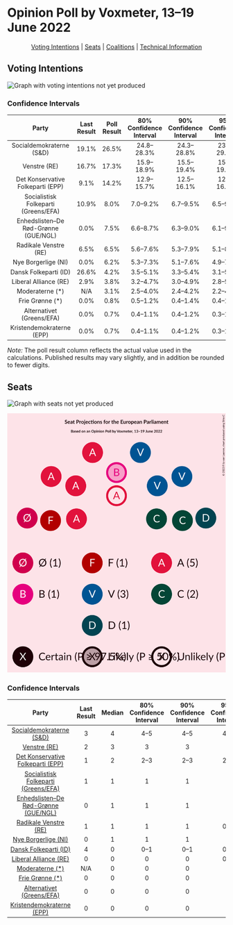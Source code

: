 # Opinion Poll by Voxmeter, 13–19 June 2022

<p align="center"><a href="#voting-intentions">Voting Intentions</a> | <a href="#seats">Seats</a> | <a href="#coalitions">Coalitions</a> | <a href="#technical-information">Technical Information</a></p>

## Voting Intentions

![Graph with voting intentions not yet produced](2022-06-19-Voxmeter.png "Voting Intentions")

### Confidence Intervals

| Party | Last Result | Poll Result | 80% Confidence Interval | 90% Confidence Interval | 95% Confidence Interval | 99% Confidence Interval |
|:-----:|:-----------:|:-----------:|:-----------------------:|:-----------------------:|:-----------------------:|:-----------------------:|
| Socialdemokraterne (S&D) | 19.1% | 26.5% | 24.8–28.3% |24.3–28.8% |23.9–29.3% |23.1–30.1% |
| Venstre (RE) | 16.7% | 17.3% | 15.9–18.9% |15.5–19.4% |15.2–19.8% |14.5–20.5% |
| Det Konservative Folkeparti (EPP) | 9.1% | 14.2% | 12.9–15.7% |12.5–16.1% |12.2–16.5% |11.6–17.2% |
| Socialistisk Folkeparti (Greens/EFA) | 10.9% | 8.0% | 7.0–9.2% |6.7–9.5% |6.5–9.8% |6.1–10.4% |
| Enhedslisten–De Rød-Grønne (GUE/NGL) | 0.0% | 7.5% | 6.6–8.7% |6.3–9.0% |6.1–9.3% |5.7–9.9% |
| Radikale Venstre (RE) | 6.5% | 6.5% | 5.6–7.6% |5.3–7.9% |5.1–8.1% |4.8–8.7% |
| Nye Borgerlige (NI) | 0.0% | 6.2% | 5.3–7.3% |5.1–7.6% |4.9–7.8% |4.5–8.4% |
| Dansk Folkeparti (ID) | 26.6% | 4.2% | 3.5–5.1% |3.3–5.4% |3.1–5.6% |2.8–6.1% |
| Liberal Alliance (RE) | 2.9% | 3.8% | 3.2–4.7% |3.0–4.9% |2.8–5.2% |2.5–5.6% |
| Moderaterne (*) | N/A | 3.1% | 2.5–4.0% |2.4–4.2% |2.2–4.4% |2.0–4.8% |
| Frie Grønne (*) | 0.0% | 0.8% | 0.5–1.2% |0.4–1.4% |0.4–1.5% |0.3–1.8% |
| Alternativet (Greens/EFA) | 0.0% | 0.7% | 0.4–1.1% |0.4–1.2% |0.3–1.4% |0.2–1.6% |
| Kristendemokraterne (EPP) | 0.0% | 0.7% | 0.4–1.1% |0.4–1.2% |0.3–1.4% |0.2–1.6% |

*Note:* The poll result column reflects the actual value used in the calculations. Published results may vary slightly, and in addition be rounded to fewer digits.

## Seats

![Graph with seats not yet produced](2022-06-19-Voxmeter-seats.png "Seats")

![Graph with seating plan not yet produced](2022-06-19-Voxmeter-seating-plan.png "Seating Plan")

### Confidence Intervals

| Party | Last Result | Median | 80% Confidence Interval | 90% Confidence Interval | 95% Confidence Interval | 99% Confidence Interval |
|:-----:|:-----------:|:------:|:-----------------------:|:-----------------------:|:-----------------------:|:-----------------------:|
| <a href="#socialdemokraterne-(s&d)">Socialdemokraterne (S&D)</a> | 3 | 4 | 4–5 |4–5 |4–5 |4–5 |
| <a href="#venstre-(re)">Venstre (RE)</a> | 2 | 3 | 3 |3 |3 |2–3 |
| <a href="#det-konservative-folkeparti-(epp)">Det Konservative Folkeparti (EPP)</a> | 1 | 2 | 2–3 |2–3 |2–3 |2–3 |
| <a href="#socialistisk-folkeparti-(greens/efa)">Socialistisk Folkeparti (Greens/EFA)</a> | 1 | 1 | 1 |1 |1 |1–2 |
| <a href="#enhedslisten–de-rød-grønne-(gue/ngl)">Enhedslisten–De Rød-Grønne (GUE/NGL)</a> | 0 | 1 | 1 |1 |1 |1 |
| <a href="#radikale-venstre-(re)">Radikale Venstre (RE)</a> | 1 | 1 | 1 |1 |0–1 |0–1 |
| <a href="#nye-borgerlige-(ni)">Nye Borgerlige (NI)</a> | 0 | 1 | 1 |1 |1 |0–1 |
| <a href="#dansk-folkeparti-(id)">Dansk Folkeparti (ID)</a> | 4 | 0 | 0–1 |0–1 |0–1 |0–1 |
| <a href="#liberal-alliance-(re)">Liberal Alliance (RE)</a> | 0 | 0 | 0 |0 |0–1 |0–1 |
| <a href="#moderaterne-(*)">Moderaterne (*)</a> | N/A | 0 | 0 |0 |0 |0 |
| <a href="#frie-grønne-(*)">Frie Grønne (*)</a> | 0 | 0 | 0 |0 |0 |0 |
| <a href="#alternativet-(greens/efa)">Alternativet (Greens/EFA)</a> | 0 | 0 | 0 |0 |0 |0 |
| <a href="#kristendemokraterne-(epp)">Kristendemokraterne (EPP)</a> | 0 | 0 | 0 |0 |0 |0 |

